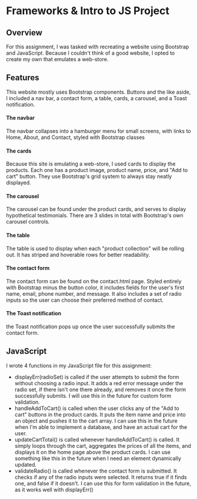# Frameworks & Intro to JS Project

## Overview

For this assignment, I was tasked with recreating a website using Bootstrap and JavaScript. Because I couldn't think of a good website,
I opted to create my own that emulates a web-store.

## Features

This website mostly uses Bootstrap components. Buttons and the like aside, I included a nav bar, a contact form, a table, cards, a carousel,
and a Toast notification.

#### The navbar

The navbar collapses into a hamburger menu for small screens, with links to Home, About, and Contact, styled with Bootstrap classes

#### The cards

Because this site is emulating a web-store, I used cards to display the products. Each one has a product image, product name, price, and "Add to cart"
button. They use Bootstrap's grid system to always stay neatly displayed.

#### The carousel

The carousel can be found under the product cards, and serves to display hypothetical testimonials. There are 3 slides in total
with Bootstrap's own carousel controls.

#### The table

The table is used to display when each "product collection" will be rolling out. It has striped and hoverable rows for better
readability.

#### The contact form

The contact form can be found on the contact.html page. Styled entirely with Bootstrap minus the button color, it includes fields for the
user's first name, email, phone number, and message. It also includes a set of radio inputs so the user can choose their preferred method
of contact.

#### The Toast notification

the Toast notification pops up once the user successfully submits the contact form.

## JavaScript

I wrote 4 functions in my JavaScript file for this assignment:

- displayErr(radioSet) is called if the user attempts to submit the form without choosing a radio input. It adds a red error message
under the radio set, if there isn't one there already, and removes it once the form successfully submits. I will use this in the future
for custom form validation.
- handleAddToCart() is called when the user clicks any of the "Add to cart" buttons in the product cards. It puts the item name
and price into an object and pushes it to the cart array. I can use this in the future when I'm able to implement a database,
and have an actual cart for the user.
- updateCartTotal() is called whenever handleAddToCart() is called. It simply loops through the cart, aggregates the prices of all the items,
and displays it on the home page above the product cards. I can use something like this in the future when I need an element
dynamically updated.
- validateRadio() is called whenever the contact form is submitted. It checks if any of the radio inputs were selected. It returns true if it finds
one, and false if it doesn't. I can use this for form validation in the future, as it works well with displayErr()